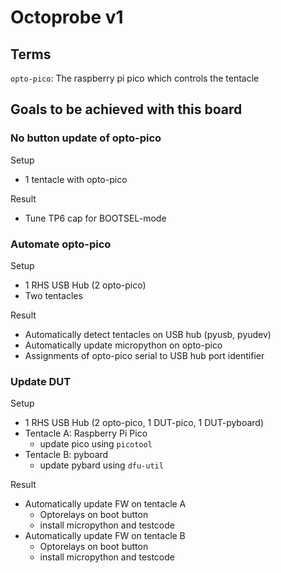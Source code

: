 # Octoprobe v1

## Terms
`opto-pico`: The raspberry pi pico which controls the tentacle


## Goals to be achieved with this board

### No button update of opto-pico

Setup
* 1 tentacle with opto-pico

Result
* Tune TP6 cap for BOOTSEL-mode

### Automate opto-pico

Setup
* 1 RHS USB Hub (2 opto-pico)
* Two tentacles

Result
* Automatically detect tentacles on USB hub (pyusb, pyudev)
* Automatically update micropython on opto-pico
* Assignments of opto-pico serial to USB hub port identifier

### Update DUT

Setup
* 1 RHS USB Hub (2 opto-pico, 1 DUT-pico, 1 DUT-pyboard)
* Tentacle A: Raspberry Pi Pico
  * update pico using `picotool`
* Tentacle B: pyboard
  * update pybard using `dfu-util`

Result
* Automatically update FW on tentacle A
  * Optorelays on boot button
  * install micropython and testcode
* Automatically update FW on tentacle B
  * Optorelays on boot button
  * install micropython and testcode
